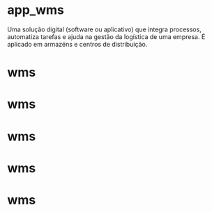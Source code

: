 # app_wms


Uma solução digital (software ou aplicativo) que integra processos, automatiza tarefas e ajuda na gestão da logística de uma empresa. É aplicado em armazéns e centros de distribuição.
# wms
# wms
# wms
# wms
# wms

